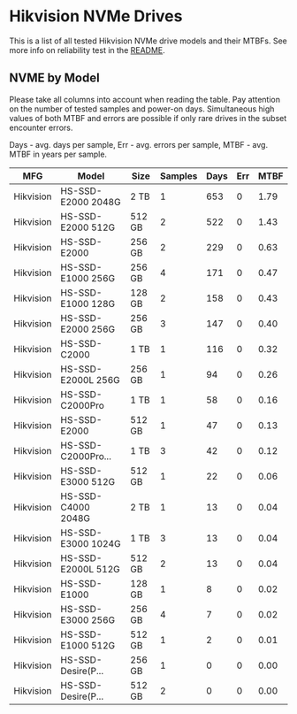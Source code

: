 Hikvision NVMe Drives
=====================

This is a list of all tested Hikvision NVMe drive models and their MTBFs. See more
info on reliability test in the [README](https://github.com/linuxhw/SMART).

NVME by Model
------------

Please take all columns into account when reading the table. Pay attention on the
number of tested samples and power-on days. Simultaneous high values of both MTBF
and errors are possible if only rare drives in the subset encounter errors.

Days - avg. days per sample,
Err  - avg. errors per sample,
MTBF - avg. MTBF in years per sample.

| MFG       | Model              | Size   | Samples | Days  | Err   | MTBF |
|-----------|--------------------|--------|---------|-------|-------|------|
| Hikvision | HS-SSD-E2000 2048G | 2 TB   | 1       | 653   | 0     | 1.79   |
| Hikvision | HS-SSD-E2000 512G  | 512 GB | 2       | 522   | 0     | 1.43   |
| Hikvision | HS-SSD-E2000       | 256 GB | 2       | 229   | 0     | 0.63   |
| Hikvision | HS-SSD-E1000 256G  | 256 GB | 4       | 171   | 0     | 0.47   |
| Hikvision | HS-SSD-E1000 128G  | 128 GB | 2       | 158   | 0     | 0.43   |
| Hikvision | HS-SSD-E2000 256G  | 256 GB | 3       | 147   | 0     | 0.40   |
| Hikvision | HS-SSD-C2000       | 1 TB   | 1       | 116   | 0     | 0.32   |
| Hikvision | HS-SSD-E2000L 256G | 256 GB | 1       | 94    | 0     | 0.26   |
| Hikvision | HS-SSD-C2000Pro    | 1 TB   | 1       | 58    | 0     | 0.16   |
| Hikvision | HS-SSD-E2000       | 512 GB | 1       | 47    | 0     | 0.13   |
| Hikvision | HS-SSD-C2000Pro... | 1 TB   | 3       | 42    | 0     | 0.12   |
| Hikvision | HS-SSD-E3000 512G  | 512 GB | 1       | 22    | 0     | 0.06   |
| Hikvision | HS-SSD-C4000 2048G | 2 TB   | 1       | 13    | 0     | 0.04   |
| Hikvision | HS-SSD-E3000 1024G | 1 TB   | 3       | 13    | 0     | 0.04   |
| Hikvision | HS-SSD-E2000L 512G | 512 GB | 2       | 13    | 0     | 0.04   |
| Hikvision | HS-SSD-E1000       | 128 GB | 1       | 8     | 0     | 0.02   |
| Hikvision | HS-SSD-E3000 256G  | 256 GB | 4       | 7     | 0     | 0.02   |
| Hikvision | HS-SSD-E1000 512G  | 512 GB | 1       | 2     | 0     | 0.01   |
| Hikvision | HS-SSD-Desire(P... | 256 GB | 1       | 0     | 0     | 0.00   |
| Hikvision | HS-SSD-Desire(P... | 512 GB | 2       | 0     | 0     | 0.00   |
